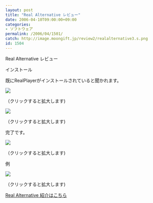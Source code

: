 ```yaml
---
layout: post
title: "Real Alternative レビュー"
date: 2006-04-10T09:00:00+09:00
categories:
- ソフトウェア
permalink: /2006/04/1501/
catch: http://image.moongift.jp/review2/realalternative3.s.png
id: 1504
---
```

Real Alternative レビュー  
<!--more-->

インストール

  

既にRealPlayerがインストールされていると聞かれます。

  

[![](http://image.moongift.jp/review2/realalternative1.s.png)](http://image.moongift.jp/review2/realalternative1.png)  
  
（クリックすると拡大します)

  

[![](http://image.moongift.jp/review2/realalternative2.s.png)](http://image.moongift.jp/review2/realalternative2.png)  
  
（クリックすると拡大します)

  

完了です。

  

[![](http://image.moongift.jp/review2/realalternative3.s.png)](http://image.moongift.jp/review2/realalternative3.png)  
  
（クリックすると拡大します)

  

例

  

[![](http://image.moongift.jp/review2/realalternative4.s.png)](http://image.moongift.jp/review2/realalternative4.png)  
  
（クリックすると拡大します)

  

[Real Alternative 紹介はこちら](http://fw.moongift.jp/intro/i-1497.html)

